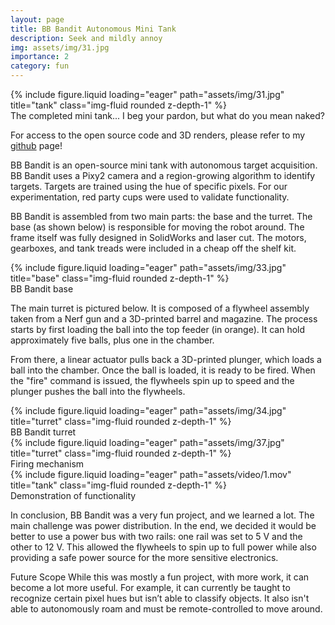 ```yaml
---
layout: page
title: BB Bandit Autonomous Mini Tank
description: Seek and mildly annoy 
img: assets/img/31.jpg
importance: 2
category: fun
---
```


<div class="row justify-content-sm-center">
    <div class="col-sm-8 mt-3 mt-md-0">
        {% include figure.liquid loading="eager" path="assets/img/31.jpg" title="tank" class="img-fluid rounded z-depth-1" %}
    </div>
</div>
<div class="caption">
    The completed mini tank... I beg your pardon, but what do you mean naked? 
</div>

For access to the open source code and 3D renders, please refer to my [github](https://github.com/nevinkopp/automated-mini-tank) page!

BB Bandit is an open-source mini tank with autonomous target acquisition. BB Bandit uses a Pixy2 camera and a region-growing algorithm to identify targets. Targets are trained using the hue of specific pixels. For our experimentation, red party cups were used to validate functionality.

BB Bandit is assembled from two main parts: the base and the turret. The base (as shown below) is responsible for moving the robot around. The frame itself was fully designed in SolidWorks and laser cut. The motors, gearboxes, and tank treads were included in a cheap off the shelf kit.

<div class="row justify-content-sm-center">
    <div class="col-sm-8 mt-3 mt-md-0">
        {% include figure.liquid loading="eager" path="assets/img/33.jpg" title="base" class="img-fluid rounded z-depth-1" %}
    </div>
</div>
<div class="caption">
    BB Bandit base 
</div>

The main turret is pictured below. It is composed of a flywheel assembly taken from a Nerf gun and a 3D-printed barrel and magazine. The process starts by first loading the ball into the top feeder (in orange). It can hold approximately five balls, plus one in the chamber.

From there, a linear actuator pulls back a 3D-printed plunger, which loads a ball into the chamber. Once the ball is loaded, it is ready to be fired. When the "fire" command is issued, the flywheels spin up to speed and the plunger pushes the ball into the flywheels.

<div class="row justify-content-sm-center">
    <div class="col-sm-8 mt-3 mt-md-0">
        {% include figure.liquid loading="eager" path="assets/img/34.jpg" title="turret" class="img-fluid rounded z-depth-1" %}
    </div>
</div>
<div class="caption">
    BB Bandit turret
</div>

<div class="row justify-content-sm-center">
    <div class="col-sm mt-3 mt-md-0">
        {% include figure.liquid loading="eager" path="assets/img/37.jpg" title="turret" class="img-fluid rounded z-depth-1" %}
    </div>
</div>
<div class="caption">
    Firing mechanism
</div>

<div class="row justify-content-sm-center">
    <div class="col-sm-8 mt-3 mt-md-0">
        {% include figure.liquid loading="eager" path="assets/video/1.mov" title="tank" class="img-fluid rounded z-depth-1" %}
    </div>
</div>
<div class="caption">
     Demonstration of functionality
</div>

In conclusion, BB Bandit was a very fun project, and we learned a lot. The main challenge was power distribution. In the end, we decided it would be better to use a power bus with two rails: one rail was set to 5 V and the other to 12 V. This allowed the flywheels to spin up to full power while also providing a safe power source for the more sensitive electronics.

Future Scope
While this was mostly a fun project, with more work, it can become a lot more useful. For example, it can currently be taught to recognize certain pixel hues but isn’t able to classify objects. It also isn't able to autonomously roam and must be remote-controlled to move around. 
